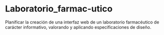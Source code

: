 # Laboratorio_farmac-utico
Planificar la creación de una interfaz web de un laboratorio farmacéutico de carácter informativo, valorando y aplicando especificaciones de diseño.
